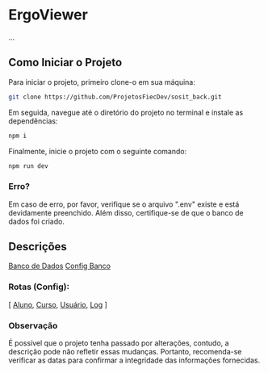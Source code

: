 # ErgoViewer

...

## Como Iniciar o Projeto

Para iniciar o projeto, primeiro clone-o em sua máquina:

```bash
git clone https://github.com/ProjetosFiecDev/sosit_back.git
```

Em seguida, navegue até o diretório do projeto no terminal e instale as dependências:

```bash
npm i
```

Finalmente, inicie o projeto com o seguinte comando:

```bash
npm run dev
```

### Erro?

Em caso de erro, por favor, verifique se o arquivo ".env" existe e está devidamente preenchido. Além disso, certifique-se de que o banco de dados foi criado.

## Descrições

[Banco de Dados](./docs/database/database.md)
[Config Banco](./src/config/database.js)

### Rotas (Config):

[ [Aluno](./src/routes/aluno.routes.js), [Curso](./src/routes/curso.routes.js), [Usuário](./src/routes/usuario.routes.js), [Log](./src/routes/log.routes.js) ]

### Observação

É possível que o projeto tenha passado por alterações, contudo, a descrição pode não refletir essas mudanças. Portanto, recomenda-se verificar as datas para confirmar a integridade das informações fornecidas.
